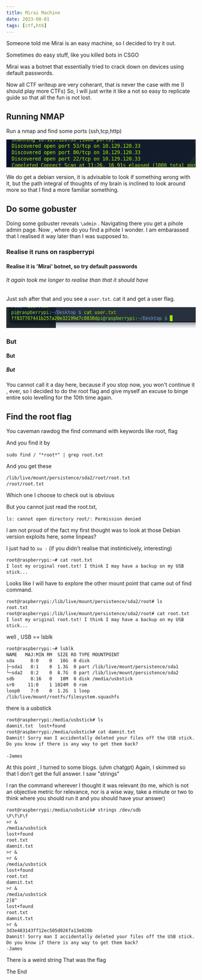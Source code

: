 ```yaml
---
title: Mirai Machine
date: 2023-08-01
tags: [ctf,htb]
---
```


Someone told me Mirai is an easy machine, so I decided to try it out.

Sometimes do easy stuff, like you killed bots in CSGO 

Mirai was a botnet that essentially tried to crack down on devices using default passwords. 

Now all CTF writeup are very coherant, that is never the case with me (I should play more CTFs)
So, I will just write it like a not so easy to replicate guide so that all the fun is not lost. 

## Running NMAP 

Run a nmap and find some ports (ssh,tcp,http)

![alt text](/static/assets/mirai_htb_nmap.png)

We do get a debian version, it is advisable to look if something wrong with it, but the path integral of thoughts of my brain is inclined to look around more so that I find a more familiar something. 


## Do some gobuster 

Doing some gobuster reveals ```\admin``` . Navigating there you get a pihole admin page. 
Now , where do you find a pihole I wonder. 
I am embarassed that I realised it way later than I was supposed to. 

### Realise it runs on raspberrypi
#### Realise it is 'Mirai' botnet, so try default passwords 
###### It again took me longer to realise than that it should have

Just ssh after that and you see a ```user.txt```. cat it and get a user flag. 

![alt text](/static/assets/mirai_htb_userflag.png)


### But 
#### But
##### But

You cannot call it a day here, because if you stop now, you won't continue it , ever, so I decided to do the root flag and give myself an excuse to binge entire solo levelling for the 10th time again. 

## Find the root flag 

You caveman rawdog the find command with keywords like root, flag

And you find it by 

`sudo find / "*root*" | grep root.txt`

And you get these 


```
/lib/live/mount/persistence/sda2/root/root.txt
/root/root.txt
```

Which one I choose to check out is obvious 

But you cannot just read the root.txt, 

`ls: cannot open directory root/: Permission denied`

I am not proud of the fact my first thought was to look at those Debian version exploits here, some linpeas? 

I just had to `su -` 
(if you didn't realise that instinticively, interesting)

```
root@raspberrypi:~# cat root.txt 
I lost my original root.txt! I think I may have a backup on my USB stick...
```

Looks like I will have to explore the other mount point that came out of find command. 

```
root@raspberrypi:/lib/live/mount/persistence/sda2/root# ls
root.txt
root@raspberrypi:/lib/live/mount/persistence/sda2/root# cat root.txt 
I lost my original root.txt! I think I may have a backup on my USB stick...
```

well , USB == lsblk 

```
root@raspberrypi:~# lsblk
NAME   MAJ:MIN RM  SIZE RO TYPE MOUNTPOINT
sda      8:0    0   10G  0 disk 
├─sda1   8:1    0  1.3G  0 part /lib/live/mount/persistence/sda1
└─sda2   8:2    0  8.7G  0 part /lib/live/mount/persistence/sda2
sdb      8:16   0   10M  0 disk /media/usbstick
sr0     11:0    1 1024M  0 rom  
loop0    7:0    0  1.2G  1 loop /lib/live/mount/rootfs/filesystem.squashfs
```

there is a usbstick 

```
root@raspberrypi:/media/usbstick# ls
damnit.txt  lost+found
root@raspberrypi:/media/usbstick# cat damnit.txt 
Damnit! Sorry man I accidentally deleted your files off the USB stick.
Do you know if there is any way to get them back?

-James
```

At this point , I turned to some blogs. (uhm chatgpt)
Again, I skimmed so that I don't get the full answer. 
I saw "strings"

I ran the command wherever I thought it was relevant (to me, which is not an objective metric for relevance, nor is a wise way, take a minute or two to think where you should run it and you should have your answer)

```
root@raspberrypi:/media/usbstick# strings /dev/sdb
\F\f\F\f
>r &
/media/usbstick
lost+found
root.txt
damnit.txt
>r &
>r &
/media/usbstick
lost+found
root.txt
damnit.txt
>r &
/media/usbstick
2]8^
lost+found
root.txt
damnit.txt
>r &
3d3e483143ff12ec505d026fa13e020b
Damnit! Sorry man I accidentally deleted your files off the USB stick.
Do you know if there is any way to get them back?
-James

```

There is a weird string
That was the flag 

The End